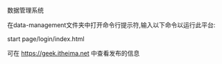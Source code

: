 数据管理系统

在data-management文件夹中打开命令行提示符,输入以下命令以运行此平台:

start page/login/index.html

可在 https://geek.itheima.net 中查看发布的信息
